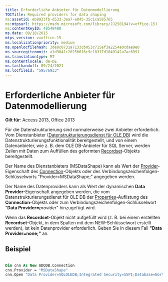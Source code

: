 ```yaml
---
title: Erforderliche Anbieter für Datenmodellierung
TOCTitle: Required providers for data shaping
ms:assetid: eb8933fb-d533-3ea7-e045-35c1ca585765
ms:mtpsurl: https://msdn.microsoft.com/library/JJ250194(v=office.15)
ms:contentKeyID: 48548488
ms.date: 09/18/2015
mtps_version: v=office.15
ms.localizationpriority: medium
ms.openlocfilehash: 3de8c0731a7133cb053c715ef3a2254a0cdae9e0
ms.sourcegitcommit: a1d9041c20256616c9c183f7d1049142a7ac6991
ms.translationtype: MT
ms.contentlocale: de-DE
ms.lasthandoff: 09/24/2021
ms.locfileid: "59576933"
---
```

# <a name="required-providers-for-data-shaping"></a>Erforderliche Anbieter für Datenmodellierung

**Gilt für**: Access 2013, Office 2013

Für die Datenstrukturierung sind normalerweise zwei Anbieter erforderlich. Vom Dienstanbieter ([Datenstrukturierungsdienst für OLE DB](microsoft-data-shaping-service-for-ole-db-ado-service-provider.md)) wird die Datenstrukturierungsfunktionalität bereitgestellt, und von einem Datenanbieter, wie z. B. dem OLE DB-Anbieter für SQL Server, werden Zeilen mit Daten zum Auffüllen des geformten [Recordset](recordset-object-ado.md)-Objekts bereitgestellt.

Der Name des Dienstanbieters (MSDataShape) kann als Wert der [Provider](provider-property-ado.md)-Eigenschaft des [Connection](connection-object-ado.md)-Objekts oder des Verbindungszeichenfolgen-Schlüsselworts "Provider=MSDataShape;" angegeben werden.

Der Name des Datenproviders kann als Wert der dynamischen **Data Provider**-Eigenschaft angegeben werden, die vom Datenstrukturierungsdienst für OLE DB der [Properties](properties-collection-ado.md)-Auflistung des **Connection**-Objekts oder zum Verbindungszeichenfolgen-Schlüsselwort "**Data Provider=**_provider_" hinzugefügt wird.

Wenn das **Recordset**-Objekt nicht aufgefüllt wird (z. B. bei einem erstellten **Recordset**-Objekt, in dem Spalten mit dem NEW-Schlüsselwort erstellt werden), ist kein Datenprovider erforderlich. Geben Sie in diesem Fall **"Data Provider=none;"** an.

## <a name="example"></a>Beispiel

```vb 
 
Dim cnn As New ADODB.Connection 
cnn.Provider = "MSDataShape" 
cnn.Open "Data Provider=SQLOLEDB;Integrated Security=SSPI;Database=Northwind" 
```

